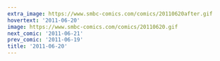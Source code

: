 ```yaml
---
extra_image: https://www.smbc-comics.com/comics/20110620after.gif
hovertext: '2011-06-20'
image: https://www.smbc-comics.com/comics/20110620.gif
next_comic: '2011-06-21'
prev_comic: '2011-06-19'
title: '2011-06-20'
---
```


